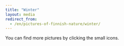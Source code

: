 ```yaml
---
title: "Winter"
layout: media
redirect_from:
  - /en/pictures-of-finnish-nature/winter/
---
```


You can find more pictures by clicking the small icons.
